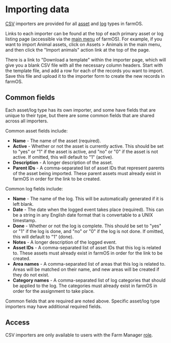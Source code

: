 # Importing data

[CSV] importers are provided for all [asset] and [log] types in farmOS.

Links to each importer can be found at the top of each primary asset or log
listing page (accessible via the [main menu] of farmOS). For example, if you
want to import Animal assets, click on Assets > Animals in the main menu, and
then click the "Import animals" action link at the top of the page.

There is a link to "Download a template" within the importer page, which will
give you a blank CSV file with all the necessary column headers. Start with the
template file, and add a row for each of the records you want to import. Save
this file and upload it to the importer form to create the new records in
farmOS.

## Common fields

Each asset/log type has its own importer, and some have fields that are unique
to their type, but there are some common fields that are shared across all
importers.

Common asset fields include:

* **Name** - The name of the asset (required).
* **Active** - Whether or not the asset is currently active. This should be set
  to "yes" or "1" if the asset is active, and "no" or "0" if the asset is not
  active. If omitted, this will default to "1" (active).
* **Description** - A longer description of the asset.
* **Parent IDs** - A comma-separated list of asset IDs that represent parents
  of the asset being imported. These parent assets must already exist in farmOS
  in order for the link to be created.

Common log fields include:

* **Name** - The name of the log. This will be automatically generated if it is
  left blank.
* **Date** - The date when the logged event takes place (required). This can be
  a string in any English date format that is convertable to a UNIX timestamp.
* **Done** - Whether or not the log is complete. This should be set to "yes" or "1"
  if the log is done, and "no" or "0" if the log is not done. If omitted, this
  will default to "1" (done).
* **Notes** - A longer description of the logged event.
* **Asset IDs** - A comma-separated list of asset IDs that this log is related
  to. These assets must already exist in farmOS in order for the link to be
  created.
* **Area names** - A comma-separated list of areas that this log is related to.
  Areas will be matched on their name, and new areas will be created if they do
  not exist.
* **Category names** - A comma-separated list of log categories that should be
  applied to the log. The categories must already exist in farmOS in order for
  the assignment to take place.

Common fields that are required are noted above. Specific asset/log type
importers may have additional required fields.

## Access

CSV importers are only available to users with the Farm Manager [role].

[CSV]: https://en.wikipedia.org/wiki/Comma-separated_values
[asset]: /guide/assets
[log]: /guide/logs
[main menu]: /guide#navigation
[role]: /guide/people

